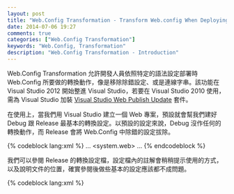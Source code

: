 ```yaml
---
layout: post
title: "Web.Config Transformation - Transform Web.config When Deploying a Web Application Project"
date: 2014-07-06 19:27
comments: true
categories: ["Web.Config Transformation"]
keywords: "Web.Config, Transformation"
description: "Web.Config Transformation - Introduction"
---
```


Web.Config Transformation 允許開發人員依照特定的語法設定部署時 Web.Config 所要做的轉換動作，像是移除除錯設定、或是連線字串。該功能在 Visual Studio 2012 開始整進 Visual Studio，若要在 Visual Studio 2010 使用，需為 Visual Studio 加裝 [Visual Studio Web Publish Update](http://msdn.microsoft.com/en-us/library/jj161045\(v=vs.110\).aspx) 套件。 

<!-- More -->

在使用上，當我們用 Visual Studio 建立一個 Web 專案，預設就會幫我們建好 Debug 跟 Release 最基本的轉換設定。以預設的設定來說，Debug 沒作任何的轉換動作，而 Release 會將 Web.Config 中除錯的設定拔除。

{% codeblock lang:xml %}
  ...
  <system.web>
    <compilation xdt:Transform="RemoveAttributes(debug)" />
  ...
{% endcodeblock %}


我們可以參閱 Release 的轉換設定檔，設定檔內的註解會稍稍提示使用的方式，以及說明文件的位置，確實參閱後做些基本的設定應該都不成問題。  

{% codeblock lang:xml %}
<?xml version="1.0" encoding="utf-8"?>
<!-- 有關使用 web.config 轉換的詳細資訊，請造訪 http://go.microsoft.com/fwlink/?LinkId=125889 -->

<configuration xmlns:xdt="http://schemas.microsoft.com/XML-Document-Transform">
  <!--
    在下面的範例中，"SetAttributes" 轉換只會在 "Match" 定位程式找到
    值為 "MyDB" 的屬性 "name" 時，才將 "connectionString" 的值變
    更為使用 "ReleaseSQLServer"。
    
    <connectionStrings>
      <add name="MyDB"
        connectionString="Data Source=ReleaseSQLServer;Initial Catalog=MyReleaseDB;Integrated Security=True"
        xdt:Transform="SetAttributes" xdt:Locator="Match(name)"/>
    </connectionStrings>
  -->
  <system.web>
    <compilation xdt:Transform="RemoveAttributes(debug)" />
    <!--
      在下面的範例中，"Replace" 轉換將會取代 web.config 檔案
      的整個 <customErrors> 區段。
      請注意，因為在 <system.web> 節點之下
      只有一個 customErrors 區段，所以不需要使用 "xdt:Locator" 屬性。
      
      <customErrors defaultRedirect="GenericError.htm"
        mode="RemoteOnly" xdt:Transform="Replace">
        <error statusCode="500" redirect="InternalError.htm"/>
      </customErrors>
    -->
  </system.web>
</configuration>
{% endcodeblock %}


轉換的語法不會太複雜，只要知道 Locator 與 Transform 的用法就可以了。 Locator 用來選取要做轉換的項目(若不指定則由 Transform 隱含指定)， Transform 則是用來設定要對選取的項目進行哪種轉換。簡單來說 Web.Config Transformation 也就只是使用 Locator 選取後透過 Transform 將設定值轉換成我們所預期的值。

像是連線字串的轉換，就只要像下面這樣設定。一樣是加入 `configuration/connectionStrings/add` 節點去設定連線字串，就像是一般我們在 Web.Config 內做的那樣。只不過要在節點上附加 Locator 與 Transform 屬性，指定如果 match 的到連線字串的 name，才套用這邊設定的 connectionString 屬性值。  

{% codeblock lang:xml %}
    ...
    <connectionStrings>
      <add name="SQLServer"
        connectionString="Data Source=ReleaseSQLServer;Initial Catalog=MyReleaseDB;Integrated Security=True"
        xdt:Transform="SetAttributes" xdt:Locator="Match(name)"/>
    </connectionStrings>
    ...
{% endcodeblock %}

如果是 appSettings 的設定的轉換，也是一樣的設定方式。加入 `configuration/appSettings/add` 節點，節點的設定方式如同在一般的 Web.Config 設定，將預期的值帶入。接著附加 Locator 與 Transform 屬性，指定 match 到 ket 時套用 value 值。
{% codeblock lang:xml %}
  ...
  < appSettings>
    < add key="Bolg" value="Level Up" xdt:Transform="SetAttributes " xdt:Locator=" Match(key)"/>
    < add key="Site" value="http://larrynung.github.com" xdt:Transform="SetAttributes " xdt:Locator=" Match(key)"/>
  </ appSettings>
  ...
{% endcodeblock %}

簡單的使用方式大概就是這樣。再進階一點就要細看 Locator 的 Condition、 Match、 XPath 語法，以及 Transform 的 Replace、 Insert 、 InsertBefore 、 InsertAfter 、 Remove 、 RemoveAll 、 RemoveAttributes 、 SetAttributes 語法。若有需求或是有研究的興趣，可自行參閱 MSDN 的說明。  

Link
----
* [Visual Studio Web Publish Update](http://msdn.microsoft.com/en-us/library/jj161045\(v=vs.110\).aspx)
* [Web 應用程式專案部署的 Web.config 轉換語法](http://msdn.microsoft.com/zh-tw/library/dd465326\(VS.100\).aspx)
* [Web Deployment: Web.Config Transformation - .NET Web Development and Tools Blog - Site Home - MSDN Blogs](http://blogs.msdn.com/b/webdev/archive/2009/05/04/web-deployment-web-config-transformation.aspx)
* [Visual Studio 2010 單鍵發行簡單使用 Web.Release.config | demo小鋪](http://demo.tc/Post/661)
